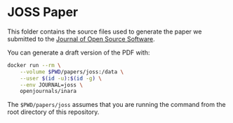 # JOSS Paper

This folder contains the source files used to generate
the paper we submitted to the
[Journal of Open Source Software](https://joss.theoj.org/).

You can generate a draft version of the PDF with:

```bash
docker run --rm \
    --volume $PWD/papers/joss:/data \
    --user $(id -u):$(id -g) \
    --env JOURNAL=joss \
    openjournals/inara
```

The `$PWD/papers/joss` assumes that you are running
the command from the root directory of this repository.
